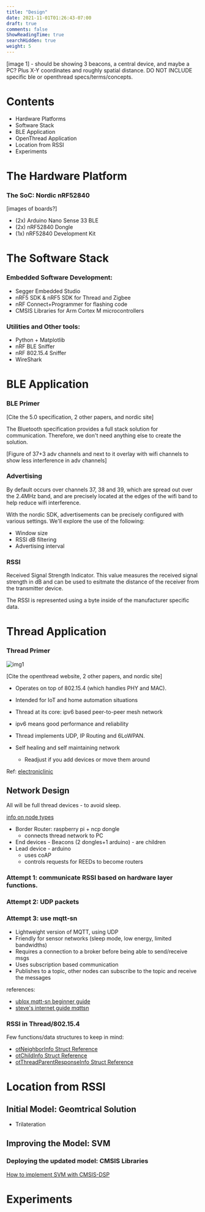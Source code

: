```yaml
---
title: "Design"
date: 2021-11-01T01:26:43-07:00
draft: true
comments: false
ShowReadingTime: true
searchHidden: true
weight: 5
---
```


<!-- # System Design -->

[image 1] - should be showing 3 beacons, a central device, and maybe a PC? Plus X-Y coordinates and roughly spatial distance. DO NOT INCLUDE specific ble or openthread specs/terms/concepts.


# Contents

- Hardware Platforms
- Software Stack
- BLE Application
- OpenThread Application
- Location from RSSI
- Experiments


# The Hardware Platform

### The SoC: Nordic nRF52840

[images of boards?]

- (2x) Arduino Nano Sense 33 BLE
- (2x) nRF52840 Dongle
- (1x) nRF52840 Development Kit

# The Software Stack

### Embedded Software Development:
- Segger Embedded Studio
- nRF5 SDK & nRF5 SDK for Thread and Zigbee
- nRF Connect+Programmer for flashing code
- CMSIS Libraries for Arm Cortex M microcontrollers
<!-- - (... Tensorflow?) -->

### Utilities and Other tools:
- Python + Matplotlib
- nRF BLE Sniffer
- nRF 802.15.4 Sniffer
- WireShark

# BLE Application

### BLE Primer

[Cite the 5.0 specification, 2 other papers, and nordic site]

The Bluetooth specification provides a full stack solution for communication. Therefore, we don't need anything else to create the solution.

[Figure of 37+3 adv channels and next to it overlay with wifi channels to show less interference in adv channels]

### Advertising

By default occurs over channels 37, 38 and 39, which are spread out over the 2.4MHz band, and are precisely located at the edges of the wifi band to help reduce wifi interference. 

With the nordic SDK, advertisements can be precisely configured with various settings. We'll explore the use of the following:
- Window size
- RSSI dB filtering
- Advertising interval

### RSSI

Received Signal Strength Indicator. This value measures the received signal strength in dB and can be used to esitmate the distance of the receiver from the transmitter device. 

The RSSI is represented using a byte inside of the manufacturer specific data. 

# Thread Application

### Thread Primer

![img1](/ece202-fall21-project/images/thread_stack.png#center)

[Cite the openthread website, 2 other papers, and nordic site]

- Operates on top of 802.15.4 (which handles PHY and MAC). 
- Intended for IoT and home automation situations
- Thread at its core: ipv6 based peer-to-peer mesh network
- ipv6 means good performance and reliability
- Thread implements UDP, IP Routing and 6LoWPAN. 

- Self healing and self maintaining network
  - Readjust if you add devices or move them around

Ref: [electroniclinic](https://www.electroniclinic.com/thread-protocol-architecture-and-topology-fully-explained/)

## Network Design

All will be full thread devices - to avoid sleep.

[info on node types](https://openthread.io/guides/thread-primer/node-roles-and-types)

- Border Router: raspberry pi + ncp dongle
  - connects thread network to PC
- End devices - Beacons (2 dongles+1 arduino) - are children
- Lead device - arduino
  - uses coAP
  - controls requests for REEDs to become routers

### Attempt 1: communicate RSSI based on hardware layer functions.

### Attempt 2: UDP packets

### Attempt 3: use mqtt-sn 
- Lightweight version of MQTT, using UDP
- Friendly for sensor networks (sleep mode, low energy, limited bandwidths)
- Requires a connection to a broker before being able to send/receive msgs
- Uses subscription based communication
- Publishes to a topic, other nodes can subscribe to the topic and receive the messages

references:
- [ublox mqtt-sn beginner guide](https://www.u-blox.com/en/blogs/insights/mqtt-beginners-guide)
- [steve's internet guide mqttsn](http://www.steves-internet-guide.com/mqtt-sn/)

### RSSI in Thread/802.15.4

Few functions/data structures to keep in mind:
- [otNeighborInfo Struct Reference](https://infocenter.nordicsemi.com/index.jsp?topic=%2Fsdk_tz_v4.0.0%2Fstructot_neighbor_info.html&resultof=%22%72%73%73%69%22%20)
- [otChildInfo Struct Reference](https://infocenter.nordicsemi.com/index.jsp?topic=%2Fsdk_tz_v4.0.0%2Fstructot_child_info.html&resultof=%22%72%73%73%69%22%20)
- [otThreadParentResponseInfo Struct Reference](https://infocenter.nordicsemi.com/index.jsp?topic=%2Fsdk_tz_v4.0.0%2Fstructot_thread_parent_response_info.html&resultof=%22%72%73%73%69%22%20)

# Location from RSSI
## Initial Model: Geomtrical Solution

- Trilateration

## Improving the Model: SVM

### Deploying the updated model: CMSIS Libraries
[How to implement SVM with CMSIS-DSP](https://developer.arm.com/documentation/102052/0000)


# Experiments